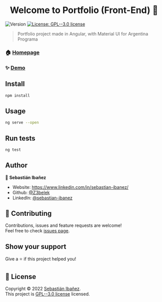 <h1 align="center">Welcome to Portfolio (Front-End) 👋</h1>
<p>
  <img alt="Version" src="https://img.shields.io/badge/version-v3.0-blue.svg?cacheSeconds=2592000" />
  <a href="https://github.com/Z3belek/Portfolio-AP-FrontEnd/blob/main/LICENSE" target="_blank">
    <img alt="License: GPL--3.0 license" src="https://img.shields.io/badge/License-GPL--3.0 license-yellow.svg" />
  </a>
</p>

> Portfolio project made in Angular, with Material UI for Argentina Programa

### 🏠 [Homepage](https://github.com/Z3belek/Portfolio-AP-FrontEnd)

### ✨ [Demo](https://portfolio-ap-4aab2.web.app/)

## Install

```sh
npm install
```

## Usage

```sh
ng serve --open
```

## Run tests

```sh
ng test
```

## Author

👤 **Sebastián Ibañez**

* Website: https://www.linkedin.com/in/sebastian-ibanez/
* Github: [@Z3belek](https://github.com/Z3belek)
* LinkedIn: [@sebastian-ibanez](https://linkedin.com/in/sebastian-ibanez)

## 🤝 Contributing

Contributions, issues and feature requests are welcome!<br />Feel free to check [issues page](https://github.com/Z3belek/Portfolio-AP-FrontEnd/issues). 

## Show your support

Give a ⭐️ if this project helped you!

## 📝 License

Copyright © 2022 [Sebastián Ibañez](https://github.com/Z3belek).<br />
This project is [GPL--3.0 license](https://github.com/Z3belek/Portfolio-AP-FrontEnd/blob/main/LICENSE) licensed.

